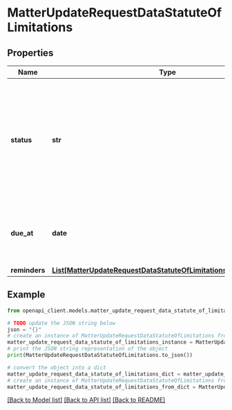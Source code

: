 # MatterUpdateRequestDataStatuteOfLimitations


## Properties

Name | Type | Description | Notes
------------ | ------------- | ------------- | -------------
**status** | **str** | The task status of Statue of Limitations. Users without advanced tasks are allowed to select &#x60;Complete&#39; or &#x60;Pending&#x60; only. | [optional] 
**due_at** | **date** | The due date of Statute of Limitations. (Expects an ISO-8601 date). | [optional] 
**reminders** | [**List[MatterUpdateRequestDataStatuteOfLimitationsRemindersInner]**](MatterUpdateRequestDataStatuteOfLimitationsRemindersInner.md) |  | [optional] 

## Example

```python
from openapi_client.models.matter_update_request_data_statute_of_limitations import MatterUpdateRequestDataStatuteOfLimitations

# TODO update the JSON string below
json = "{}"
# create an instance of MatterUpdateRequestDataStatuteOfLimitations from a JSON string
matter_update_request_data_statute_of_limitations_instance = MatterUpdateRequestDataStatuteOfLimitations.from_json(json)
# print the JSON string representation of the object
print(MatterUpdateRequestDataStatuteOfLimitations.to_json())

# convert the object into a dict
matter_update_request_data_statute_of_limitations_dict = matter_update_request_data_statute_of_limitations_instance.to_dict()
# create an instance of MatterUpdateRequestDataStatuteOfLimitations from a dict
matter_update_request_data_statute_of_limitations_from_dict = MatterUpdateRequestDataStatuteOfLimitations.from_dict(matter_update_request_data_statute_of_limitations_dict)
```
[[Back to Model list]](../README.md#documentation-for-models) [[Back to API list]](../README.md#documentation-for-api-endpoints) [[Back to README]](../README.md)


